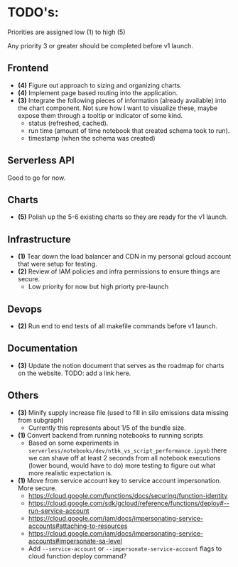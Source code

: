 # TODO's: 

Priorities are assigned low (1) to high (5)

Any priority 3 or greater should be completed before v1 launch. 

## Frontend

- **(4)** Figure out approach to sizing and organizing charts. 
- **(4)** Implement page based routing into the application. 
- **(3)** Integrate the following pieces of information (already available) into the chart component. 
  Not sure how I want to visualize these, maybe expose them through a tooltip or indicator of 
  some kind. 
  - status (refreshed, cached). 
  - run time (amount of time notebook that created schema took to run). 
  - timestamp (when the schema was created)

## Serverless API 

Good to go for now. 

## Charts 

- **(5)** Polish up the 5-6 existing charts so they are ready for the v1 launch. 

## Infrastructure 

- **(1)** Tear down the load balancer and CDN in my personal gcloud account that were setup for testing. 
- **(2)** Review of IAM policies and infra permissions to ensure things are secure.
  - Low priority for now but high priorty pre-launch 

## Devops 

- **(2)** Run end to end tests of all makefile commands before v1 launch. 

## Documentation 

- **(3)** Update the notion document that serves as the roadmap for charts on the website. TODO: add a link here. 

## Others 

- **(3)** Minify supply increase file (used to fill in silo emissions data missing from subgraph)
  - Currently this represents about 1/5 of the bundle size. 
- **(1)** Convert backend from running notebooks to running scripts 
  - Based on some experiments in `serverless/notebooks/dev/ntbk_vs_script_performance.ipynb` there 
  we can shave off at least 2 seconds from all notebook executions (lower bound, would have to do)
  more testing to figure out what more realistic expectation is. 
- **(1)** Move from service account key to service account impersonation. More secure. 
  - https://cloud.google.com/functions/docs/securing/function-identity
  - https://cloud.google.com/sdk/gcloud/reference/functions/deploy#--run-service-account
  - https://cloud.google.com/iam/docs/impersonating-service-accounts#attaching-to-resources
  - https://cloud.google.com/iam/docs/impersonating-service-accounts#impersonate-sa-level
  - Add `--service-account` or `--impersonate-service-account` flags to cloud 
  function deploy command?
